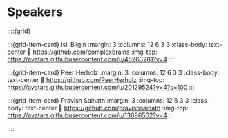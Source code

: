 # Speakers

::::{grid}

:::{grid-item-card} Isil Bilgin
:margin: 3
:columns: 12 6 3 3
:class-body: text-center
:link: https://github.com/complexbrains
:img-top: https://avatars.githubusercontent.com/u/45263281?v=4
:::

:::{grid-item-card} Peer Herholz
:margin: 3
:columns: 12 6 3 3
:class-body: text-center
:link: https://github.com/PeerHerholz
:img-top: https://avatars.githubusercontent.com/u/20129524?v=4?s=100
:::

:::{grid-item-card} Pravish Sainath
:margin: 3
:columns: 12 6 3 3
:class-body: text-center
:link: https://github.com/pravishsainath
:img-top: https://avatars.githubusercontent.com/u/13696562?v=4
:::

::::
